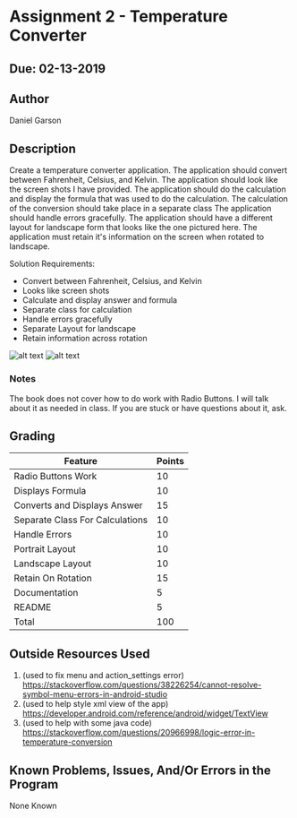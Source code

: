 # Assignment 2 - Temperature Converter

## Due: 02-13-2019

## Author
Daniel Garson


## Description

Create a temperature converter application.
The application should convert between Fahrenheit, Celsius, and Kelvin.
The application should look like the screen shots I have provided.
The application should do the calculation and display the formula that was used to do the calculation.
The calculation of the conversion should take place in a separate class
The application should handle errors gracefully.
The application should have a different layout for landscape form that looks like the one pictured here.
The application must retain it's information on the screen when rotated to landscape.

Solution Requirements:

* Convert between Fahrenheit, Celsius, and Kelvin
* Looks like screen shots
* Calculate and display answer and formula
* Separate class for calculation
* Handle errors gracefully
* Separate Layout for landscape
* Retain information across rotation

![alt text](http://barnesbrothers.homeserver.com/cis298/assignmentImages/assignment2a.jpg "Application Portrait Layout")
![alt text](http://barnesbrothers.homeserver.com/cis298/assignmentImages/assignment2b.jpg "Application Landscape Layout")
### Notes

The book does not cover how to do work with Radio Buttons. I will talk about it as needed in class. If you are stuck or have questions about it, ask.

## Grading
| Feature                         | Points |
| ------------------------------- | ------ |
| Radio Buttons Work              | 10     |
| Displays Formula                | 10     |
| Converts and Displays Answer    | 15     |
| Separate Class For Calculations | 10     |
| Handle Errors                   | 10     |
| Portrait Layout                 | 10     |
| Landscape Layout                | 10     |
| Retain On Rotation              | 15     |
| Documentation                   | 5      |
| README                          | 5      |
| Total                           | 100    |

## Outside Resources Used

1. (used to fix menu and action_settings error) https://stackoverflow.com/questions/38226254/cannot-resolve-symbol-menu-errors-in-android-studio
2. (used to help style xml view of the app) https://developer.android.com/reference/android/widget/TextView
3. (used to help with some java code) https://stackoverflow.com/questions/20966998/logic-error-in-temperature-conversion

## Known Problems, Issues, And/Or Errors in the Program
None Known
